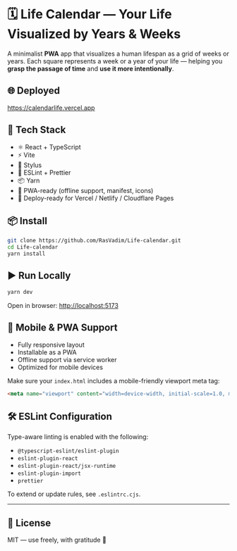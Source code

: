 # 🗓️ Life Calendar — Your Life Visualized by Years & Weeks

A minimalist **PWA** app that visualizes a human lifespan as a grid of weeks or years. Each square represents a week or a year of your life — helping you **grasp the passage of time** and **use it more intentionally**.

## 🌐 Deployed
https://calendarlife.vercel.app

## 🧠 Tech Stack

- ⚛️ React + TypeScript
- ⚡ Vite
- 🎨 Stylus
- 🧪 ESLint + Prettier
- 📦 Yarn
- 📱 PWA-ready (offline support, manifest, icons)
- 🚀 Deploy-ready for Vercel / Netlify / Cloudflare Pages

## 📦 Install

```bash
git clone https://github.com/RasVadim/Life-calendar.git
cd Life-calendar
yarn install
```

## ▶️ Run Locally

```bash
yarn dev
```

Open in browser: [http://localhost:5173](http://localhost:5173)

## 📱 Mobile & PWA Support

- Fully responsive layout
- Installable as a PWA
- Offline support via service worker
- Optimized for mobile devices

Make sure your `index.html` includes a mobile-friendly viewport meta tag:

```html
<meta name="viewport" content="width=device-width, initial-scale=1.0, maximum-scale=1.0, user-scalable=no" />
```

## 🛠️ ESLint Configuration

Type-aware linting is enabled with the following:

- `@typescript-eslint/eslint-plugin`
- `eslint-plugin-react`
- `eslint-plugin-react/jsx-runtime`
- `eslint-plugin-import`
- `prettier`

To extend or update rules, see `.eslintrc.cjs`.

---

## 🤝 License

MIT — use freely, with gratitude 🙏